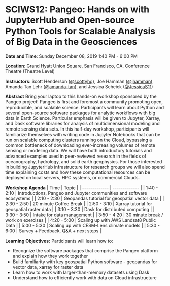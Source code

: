 # SCIWS12: Pangeo: Hands on with JupyterHub and Open-source Python Tools for Scalable Analysis of Big Data in the Geosciences

**Date and Time**:
Sunday December 08, 2019 1:40 PM - 6:00 PM

**Location**: Grand Hyatt Union Square, San Francisco, CA. Conference Theatre (Theatre Level)

**Instructors**: Scott Henderson ([@scottyhq](https://github.com/scottyhq)), Joe Hamman ([@jhamman](https://github.com/jhamman)), Amanda Tan Lehr ([@amanda-tan](https://github.com/amanda-tan)), and Jessica Scheick ([@JessicaS11](https://github.com/JessicaS11))

**Abstract**
Bring your laptop to this hands-on workshop sponsored by the Pangeo project! Pangeo is first and foremost a community promoting open, reproducible, and scalable science. Participants will learn about Python and several open-source software packages for analytic workflows with big data in Earth Science. Particular emphasis will be given to Jupyter, Xarray, and Dask software libraries for analysis of multidimensional modeling and remote sensing data sets. In this half-day workshop, participants will familiarize themselves with writing code in Jupyter Notebooks that can be run on scalable computing clusters running on the Cloud, bypassing a common bottleneck of downloading ever-increasing volumes of remote sensing or modeling data. We will have both introductory tutorials and advanced examples used in peer-reviewed research in the fields of oceanography, hydrology, and solid earth geophysics. For those interested in building JupyterHub infrastructure for research groups we will also spend time explaining costs and how these computational resources can be deployed on local servers, HPC systems, or commercial Clouds.

**Workshop Agenda**
| Time  | Topic |
| ------------- | ------------- |
| 1:40 - 2:10  | Introductions, Pangeo and Jupyter communities and software ecosystems  |
| 2:10 - 2:30  | Geopandas tutorial for geospatial vector data  |
| 2:30 - 2:50  | 20 minute Coffee Break  |
| 2:50 - 3:10  | Xarray tutorial for geospatial raster data  |
| 3:10 - 3:30  | Dask for distributed computing  |
| 3:30 - 3:50  | Intake for data management  |
| 3:50 - 4:20  | 30 minute break / work on exercises  |
| 4:20 - 5:00  | Scaling up with AWS Landsat8 Public Data  |
| 5:00 - 5:30  | Scaling up with CESM-Lens climate models  |
| 5:30 - 6:00  | Survey + Feedback, Q&A + next steps | 

**Learning Objectives:**
Participants will learn how to:
- Recognize the software packages that comprise the Pangeo platform and explain how they work together
- Build familiarity with key geospatial Python software - geopandas for vector data, xarray for raster data
- Learn how to work with larger-than-memory datasets using Dask
- Understand how to efficiently work with data on Cloud infrastructure
